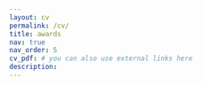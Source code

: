 ```yaml
---
layout: cv
permalink: /cv/
title: awards
nav: true
nav_order: 5
cv_pdf: # you can also use external links here
description:
---
```


